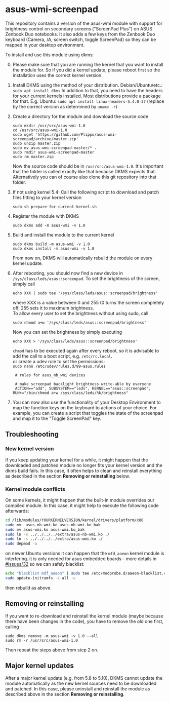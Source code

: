 # asus-wmi-screenpad
This repository contains a version of the asus-wmi module with support for brightness control on secondary screens ("ScreenPad Plus") on ASUS Zenbook Duo notebooks. It also adds a few keys from the Zenbook Duo keyboard (Camera, /A, screen switch, toggle ScreenPad) so they can be mapped in your desktop environment.

To install and use this module using dkms:

0. Please make sure that you are running the kernel that you want to install the module for. So if you did a kernel update, please reboot first so the installation uses the correct kernel version.

1. Install DKMS using the method of your distribution.
   Debian/Ubuntu/etc.: `sudo apt install dkms`
   In addition to that, you need to have the headers for your current kernels installed. Most distributions provide a package for that.
   E.g. Ubuntu: `sudo apt install linux-headers-5.4.0-37` (replace by the correct version as determined by `uname -r`)

2. Create a directory for the module and download the source code
   ```
   sudo mkdir /usr/src/asus-wmi-1.0
   cd /usr/src/asus-wmi-1.0
   sudo wget 'https://github.com/Plippo/asus-wmi-screenpad/archive/master.zip'
   sudo unzip master.zip
   sudo mv asus-wmi-screenpad-master/* .
   sudo rmdir asus-wmi-screenpad-master
   sudo rm master.zip
   ```
   Now the source code should be in `/usr/src/asus-wmi-1.0`. It's important that the folder is called exactly like that because DKMS expects that.
   Alternatively you can of course also clone this git repository into that folder.

3. If not using kernel 5.4: Call the following script to download and patch files fitting to your kernel version
   ```
   sudo sh prepare-for-current-kernel.sh
   ```

4. Register the module with DKMS
   ```
   sudo dkms add -m asus-wmi -v 1.0
   ```

5. Build and install the module to the current kernel
   ```
   sudo dkms build -m asus-wmi -v 1.0
   sudo dkms install -m asus-wmi -v 1.0
   ```
   From now on, DKMS will automatically rebuild the module on every kernel update.

6. After rebooting, you should now find a new device in `/sys/class/leds/asus::screenpad`.
   To set the brightness of the screen, simply call
   ```
   echo XXX | sudo tee '/sys/class/leds/asus::screenpad/brightness'
   ```
   where XXX is a value between 0 and 255 (0 turns the screen completely off, 255 sets it to maximum brightness.  
   To allow every user to set the brightness without using sudo, call
   ```
   sudo chmod a+w '/sys/class/leds/asus::screenpad/brightness'
   ```
   Now you can set the brightness by simply executing
   ```
   echo XXX > '/sys/class/leds/asus::screenpad/brightness'
   ```

   `chmod` has to be executed again after every reboot, so it is advisable to add the call to a boot script, e.g. `/etc/rc.local`.  
   or create a udev rule to set the permissions:  
   `sudo nano /etc/udev/rules.d/99-asus.rules`
   ```
    # rules for asus_nb_wmi devices

    # make screenpad backlight brightness write-able by everyone
    ACTION=="add", SUBSYSTEM=="leds", KERNEL=="asus::screenpad", RUN+="/bin/chmod a+w /sys/class/leds/%k/brightness"
   ```
   <!--
   # make lightbar write-able by everyone
   ACTION=="add", SUBSYSTEM=="leds", KERNEL=="asus::lightbar", RUN+="/bin/chmod a+w /sys/class/leds/%k/brightness"
    -->


7. You can now also use the functionality of your Desktop Environment to map the function keys on the keyboard to actions of your choice.
   For example, you can create a script that toggles the state of the screenpad and map it to the "Toggle ScreenPad" key.



## Troubleshooting

### New kernel version
If you keep updating your kernel for a while, it might happen that the downloaded and patched module no longer fits your kernel version and the dkms build fails. In this case, it often helps to clean and reinstall everything as described in the section **Removing or reinstalling** below.

### Kernel module conflicts
On some kernels, it might happen that the built-in module overrides our compiled module.
In this case, it might help to execute the following code afterwards:
```bash
cd /lib/modules/YOURKERNELVERSION/kernel/drivers/platform/x86
sudo mv  asus-nb-wmi.ko asus-nb-wmi.ko_bak
sudo mv asus-wmi.ko asus-wmi.ko_bak
sudo ln -s ../../../../extra/asus-nb-wmi.ko ./
sudo ln -s ../../../../extra/asus-wmi.ko ./
sudo depmod -a
```

on newer Ubuntu versions it can happen that the `mfd_aaeon` kernel module is interfering.
it is only needed for asus embedded boards - more details in [#issues/32](https://github.com/Plippo/asus-wmi-screenpad/issues/32#issuecomment-986424835)
so we can safely blacklist:
```bash
echo "blacklist mdf_aaeon" | sudo tee /etc/modprobe.d/aaeon-blacklist.conf
sudo update-initramfs -k all -u
```
then rebuild as above.



## Removing or reinstalling
If you want to re-download and reinstall the kernel module (maybe because there have been changes in the code), you have to remove the old one first, calling
```
sudo dkms remove -m asus-wmi -v 1.0 --all
sudo rm -r /usr/src/asus-wmi-1.0
```
Then repeat the steps above from step 2 on.

## Major kernel updates
After a major kernel update (e.g. from 5.8 to 5.10), DKMS cannot update the module automatically as the new kernel sources need to be downloaded and patched. In this case, please uninstall and reinstall the module as described above in the section **Removing or reinstalling**.
